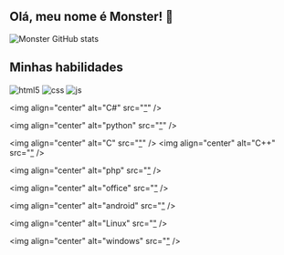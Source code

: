 ## Olá, meu nome é Monster! 👋

![Monster GitHub stats](https://github-readme-stats.vercel.app/api?username=Monster971&theme=dracula&show_icons=true)

## Minhas habilidades

<div style="display: inline_block">
  <img align="center" alt="html5" src="https://img.shields.io/badge/HTML5-E34F26?style=for-the-badge&logo=html5&logoColor=white" />
  
  <img align="center" alt="css" src="https://img.shields.io/badge/CSS3-1572B6?style=for-the-badge&logo=css3&logoColor=white" />
  
  <img align="center" alt="js" src="https://img.shields.io/badge/JavaScript-F7DF1E?style=for-the-badge&logo=javascript&logoColor=black" />
  
  <img align="center" alt="C#" src="["](https://img.shields.io/badge/C%23-239120?style=for-the-badge&logo=c-sharp&logoColor=white)" />
  
  <img align="center" alt="python" src="["](https://img.shields.io/badge/Python-3776AB?style=for-the-badge&logo=python&logoColor=white)" />

  <img align="center" alt="C" src="["](https://img.shields.io/badge/C-00599C?style=for-the-badge&logo=c&logoColor=white)" />
  <img align="center" alt="C++" src="["](https://img.shields.io/badge/C%2B%2B-00599C?style=for-the-badge&logo=c%2B%2B&logoColor=white) />

<img align="center" alt="php" src="["](https://img.shields.io/badge/C%2B%2B-00599C?style=for-the-badge&logo=c%2B%2B&logoColor=white) />
 

 <img align="center" alt="office" src="["](https://img.shields.io/badge/C%2B%2B-00599C?style=for-the-badge&logo=c%2B%2B&logoColor=white) /> 


 <img align="center" alt="android" src="["](https://img.shields.io/badge/Android-3DDC84?style=for-the-badge&logo=android&logoColor=white) /> 

   <img align="center" alt="Linux" src="["](https://img.shields.io/badge/Linux-FCC624?style=for-the-badge&logo=linux&logoColor=black) />

<img align="center" alt="windows" src="["](https://img.shields.io/badge/Windows-0078D6?style=for-the-badge&logo=windows&logoColor=white) />
   
